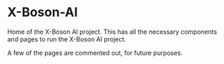 # X-Boson-AI

Home of the X-Boson AI project.
This has all the necessary components and pages to run the X-Boson AI project.

A few of the pages are commented out, for future purposes.